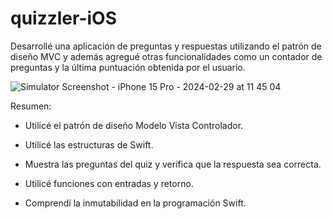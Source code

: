 # quizzler-iOS

Desarrollé una aplicación de preguntas y respuestas utilizando el patrón de diseño MVC y además agregué otras funcionalidades como un contador de preguntas y la última puntuación obtenida por el usuario.


![Simulator Screenshot - iPhone 15 Pro - 2024-02-29 at 11 45 04](https://github.com/agustincarro99/quizzler-iOS/assets/91037691/b68c60e4-b76c-4aac-a73d-b5b98962ab7a=150x150)


Resumen:

- Utilicé el patrón de diseño Modelo Vista Controlador.

- Utilicé las estructuras de Swift.

- Muestra las preguntas del quiz y verifica que la respuesta sea correcta.

- Utilicé funciones con entradas y retorno.

- Comprendí la inmutabilidad en la programación Swift.

